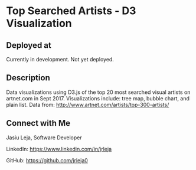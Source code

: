 # Top Searched Artists - D3 Visualization

## Deployed at

Currently in development. Not yet deployed.

## Description

Data visualizations using D3.js of the top 20 most searched visual artists on artnet.com in Sept 2017. Visualizations include: tree map, bubble chart, and plain list.
Data from: http://www.artnet.com/artists/top-300-artists/

## Connect with Me

Jasiu Leja, Software Developer

LinkedIn:
https://www.linkedin.com/in/jrleja

GitHub:
https://github.com/jrleja0
